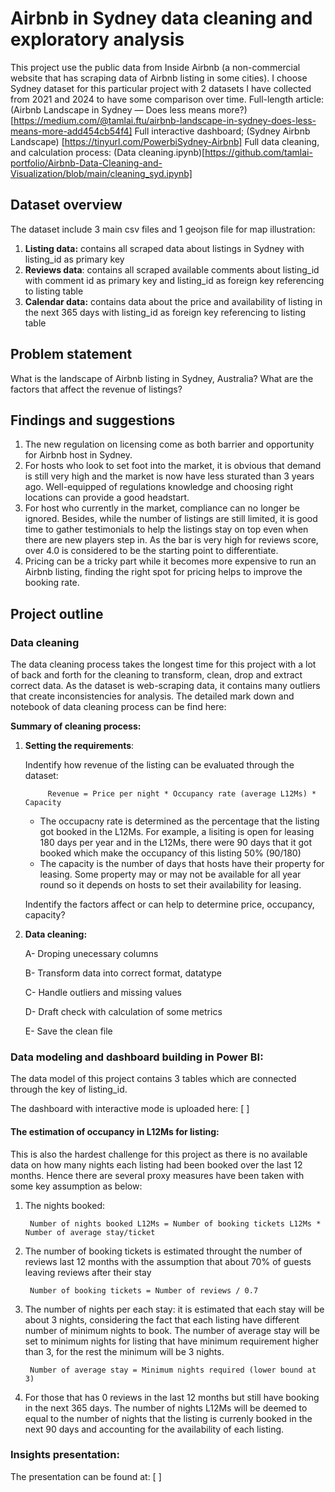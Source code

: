 # Airbnb in Sydney data cleaning and exploratory analysis
This project use the public data from Inside Airbnb (a non-commercial website that has scraping data of Airbnb listing in some cities).
I choose Sydney dataset for this particular project with 2 datasets I have collected from 2021 and 2024 to have some comparison over time.
Full-length article: (Airbnb Landscape in Sydney — Does less means more?) [https://medium.com/@tamlai.ftu/airbnb-landscape-in-sydney-does-less-means-more-add454cb54f4]
Full interactive dashboard; (Sydney Airbnb Landscape) [https://tinyurl.com/PowerbiSydney-Airbnb]
Full data cleaning, and calculation process: (Data cleaning.ipynb)[https://github.com/tamlai-portfolio/Airbnb-Data-Cleaning-and-Visualization/blob/main/cleaning_syd.ipynb]

## Dataset overview
The dataset include 3 main csv files and 1 geojson file for map illustration:

1. **Listing data:** contains all scraped data about listings in Sydney with listing_id as primary key
2. **Reviews data**: contains all scraped available comments about listing_id with comment id as primary key and listing_id as foreign key referencing to listing table
3. **Calendar data:** contains data about the price and availability of listing in the next 365 days with listing_id as foreign key referencing to listing table

## Problem statement
What is the landscape of Airbnb listing in Sydney, Australia? What are the factors that affect the revenue of listings?

## Findings and suggestions
1. The new regulation on licensing come as both barrier and opportunity for Airbnb host in Sydney.
2. For hosts who look to set foot into the market, it is obvious that demand is still very high and the market is now have less sturated than 3 years ago. Well-equipped of regulations knowledge and choosing right locations can provide a good headstart.
3. For host who currently in the market, compliance can no longer be ignored. Besides, while the number of listings are still limited, it is good time to gather testimonials to help the listings stay on top even when there are new players step in. As the bar is very high for reviews score, over 4.0 is considered to be the starting point to differentiate.
4. Pricing can be a tricky part while it becomes more expensive to run an Airbnb listing, finding the right spot for pricing helps to improve the booking rate.

## Project outline
### Data cleaning

The data cleaning process takes the longest time for this project with a lot of back and forth for the cleaning to transform, clean, drop and extract correct data.
As the dataset is web-scraping data, it contains many outliers that create inconsistencies for analysis. The detailed mark down and notebook of data cleaning process can be find here:

**Summary of cleaning process:**

1. **Setting the requirements**:
   
   Indentify how revenue of the listing can be evaluated through the dataset:

            Revenue = Price per night * Occupancy rate (average L12Ms) * Capacity

    - The occupacny rate is determined as the percentage that the listing got booked in the L12Ms. For example, a lisiting is open for leasing 180 days per year and in the L12Ms, there were 90 days that it got booked which make the occupancy of this listing 50% (90/180)
    - The capacity is the number of days that hosts have their property for leasing. Some property may or may not be available for all year round so it depends on hosts to set their availability for leasing.
  
   Indentify the factors affect or can help to determine price, occupancy, capacity?

2. **Data cleaning:**
    
    A- Droping unecessary columns

    B- Transform data into correct format, datatype

    C- Handle outliers and missing values

    D- Draft check with calculation of some metrics

    E- Save the clean file

### Data modeling and dashboard building in Power BI:

The data model of this project contains 3 tables which are connected through the key of listing_id. 

The dashboard with interactive mode is uploaded here: [ ]

#### The estimation of occupancy in L12Ms for listing: 

This is also the hardest challenge for this project as there is no available data on how many nights each listing had been booked over the last 12 months. Hence there are several proxy measures have been taken with some key assumption as below:

1. The nights booked:
        
        Number of nights booked L12Ms = Number of booking tickets L12Ms * Number of average stay/ticket

2. The number of booking tickets is estimated throught the number of reviews last 12 months with the assumption that about 70% of guests leaving reviews after their stay

        Number of booking tickets = Number of reviews / 0.7

3. The number of nights per each stay: it is estimated that each stay will be about 3 nights, considering the fact that each listing have different number of minimum nights to book. The number of average stay will be set to minimum nights for listing that have minimum requirement higher than 3, for the rest the minimum will be 3 nights.
   
        Number of average stay = Minimum nights required (lower bound at 3)

4. For those that has 0 reviews in the last 12 months but still have booking in the next 365 days. The number of nights L12Ms will be deemed to equal to the number of nights that the listing is currenly booked in the next 90 days and accounting for the availability of each listing.

### Insights presentation:
The presentation can be found at: [ ]
